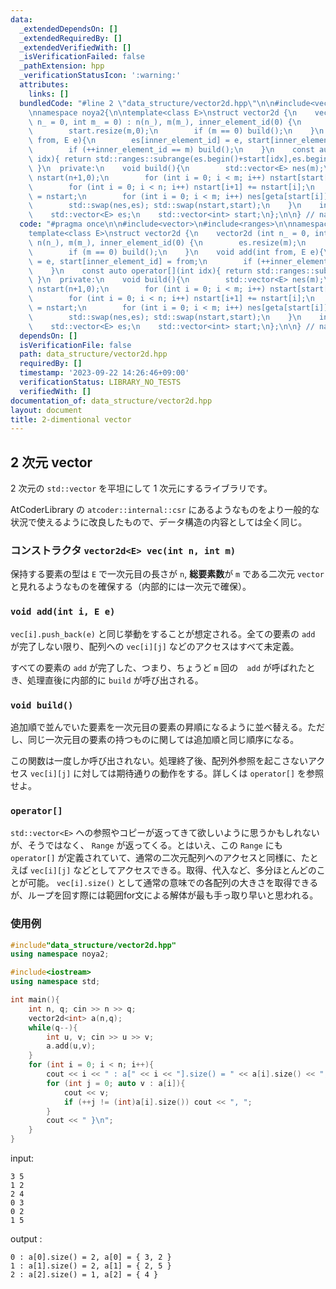```yaml
---
data:
  _extendedDependsOn: []
  _extendedRequiredBy: []
  _extendedVerifiedWith: []
  _isVerificationFailed: false
  _pathExtension: hpp
  _verificationStatusIcon: ':warning:'
  attributes:
    links: []
  bundledCode: "#line 2 \"data_structure/vector2d.hpp\"\n\n#include<vector>\n#include<ranges>\n\
    \nnamespace noya2{\n\ntemplate<class E>\nstruct vector2d {\n    vector2d (int\
    \ n_ = 0, int m_ = 0) : n(n_), m(m_), inner_element_id(0) {\n        es.resize(m);\n\
    \        start.resize(m,0);\n        if (m == 0) build();\n    }\n    void add(int\
    \ from, E e){\n        es[inner_element_id] = e, start[inner_element_id] = from;\n\
    \        if (++inner_element_id == m) build();\n    }\n    const auto operator[](int\
    \ idx){ return std::ranges::subrange(es.begin()+start[idx],es.begin()+start[idx+1]);\
    \ }\n  private:\n    void build(){\n        std::vector<E> nes(m);\n        std::vector<int>\
    \ nstart(n+1,0);\n        for (int i = 0; i < m; i++) nstart[start[i]+1]++;\n\
    \        for (int i = 0; i < n; i++) nstart[i+1] += nstart[i];\n        auto geta\
    \ = nstart;\n        for (int i = 0; i < m; i++) nes[geta[start[i]]++] = es[i];\n\
    \        std::swap(nes,es); std::swap(nstart,start);\n    }\n    int n, m, inner_element_id;\n\
    \    std::vector<E> es;\n    std::vector<int> start;\n};\n\n} // namespace noya2\n"
  code: "#pragma once\n\n#include<vector>\n#include<ranges>\n\nnamespace noya2{\n\n\
    template<class E>\nstruct vector2d {\n    vector2d (int n_ = 0, int m_ = 0) :\
    \ n(n_), m(m_), inner_element_id(0) {\n        es.resize(m);\n        start.resize(m,0);\n\
    \        if (m == 0) build();\n    }\n    void add(int from, E e){\n        es[inner_element_id]\
    \ = e, start[inner_element_id] = from;\n        if (++inner_element_id == m) build();\n\
    \    }\n    const auto operator[](int idx){ return std::ranges::subrange(es.begin()+start[idx],es.begin()+start[idx+1]);\
    \ }\n  private:\n    void build(){\n        std::vector<E> nes(m);\n        std::vector<int>\
    \ nstart(n+1,0);\n        for (int i = 0; i < m; i++) nstart[start[i]+1]++;\n\
    \        for (int i = 0; i < n; i++) nstart[i+1] += nstart[i];\n        auto geta\
    \ = nstart;\n        for (int i = 0; i < m; i++) nes[geta[start[i]]++] = es[i];\n\
    \        std::swap(nes,es); std::swap(nstart,start);\n    }\n    int n, m, inner_element_id;\n\
    \    std::vector<E> es;\n    std::vector<int> start;\n};\n\n} // namespace noya2"
  dependsOn: []
  isVerificationFile: false
  path: data_structure/vector2d.hpp
  requiredBy: []
  timestamp: '2023-09-22 14:26:46+09:00'
  verificationStatus: LIBRARY_NO_TESTS
  verifiedWith: []
documentation_of: data_structure/vector2d.hpp
layout: document
title: 2-dimentional vector
---
```


## 2 次元 vector

2 次元の `std::vector` を平坦にして 1 次元にするライブラリです。

AtCoderLibrary の `atcoder::internal::csr` にあるようなものをより一般的な状況で使えるように改良したもので、データ構造の内容としては全く同じ。

### コンストラクタ `vector2d<E> vec(int n, int m)`

保持する要素の型は `E` で一次元目の長さが `n`, **総要素数**が `m` である二次元 `vector` と見れるようなものを確保する（内部的には一次元で確保）。

### `void add(int i, E e)`

`vec[i].push_back(e)` と同じ挙動をすることが想定される。全ての要素の `add` が完了しない限り、配列への `vec[i][j]` などのアクセスはすべて未定義。

すべての要素の `add` が完了した、つまり、ちょうど `m` 回の　`add` が呼ばれたとき、処理直後に内部的に `build` が呼び出される。

### `void build()`

追加順で並んでいた要素を一次元目の要素の昇順になるように並べ替える。ただし、同じ一次元目の要素の持つものに関しては追加順と同じ順序になる。

この関数は一度しか呼び出されない。処理終了後、配列外参照を起こさないアクセス `vec[i][j]` に対しては期待通りの動作をする。詳しくは `operator[]` を参照せよ。

### `operator[]`

`std::vector<E>` への参照やコピーが返ってきて欲しいように思うかもしれないが、そうではなく、 `Range` が返ってくる。とはいえ、この `Range` にも `operator[]` が定義されていて、通常の二次元配列へのアクセスと同様に、たとえば `vec[i][j]` などとしてアクセスできる。取得、代入など、多分ほとんどのことが可能。
`vec[i].size()` として通常の意味での各配列の大きさを取得できるが、ループを回す際には範囲for文による解体が最も手っ取り早いと思われる。

### 使用例

```cpp
#include"data_structure/vector2d.hpp"
using namespace noya2;

#include<iostream>
using namespace std;

int main(){
    int n, q; cin >> n >> q;
    vector2d<int> a(n,q);
    while(q--){
        int u, v; cin >> u >> v;
        a.add(u,v);
    }
    for (int i = 0; i < n; i++){
        cout << i << " : a[" << i << "].size() = " << a[i].size() << ", a[" << i << "] = { ";
        for (int j = 0; auto v : a[i]){
            cout << v;
            if (++j != (int)a[i].size()) cout << ", ";
        }
        cout << " }\n";
    }
}
```

input:
```
3 5
1 2
2 4
0 3
0 2
1 5
```

output :

```
0 : a[0].size() = 2, a[0] = { 3, 2 }
1 : a[1].size() = 2, a[1] = { 2, 5 }
2 : a[2].size() = 1, a[2] = { 4 }
```

